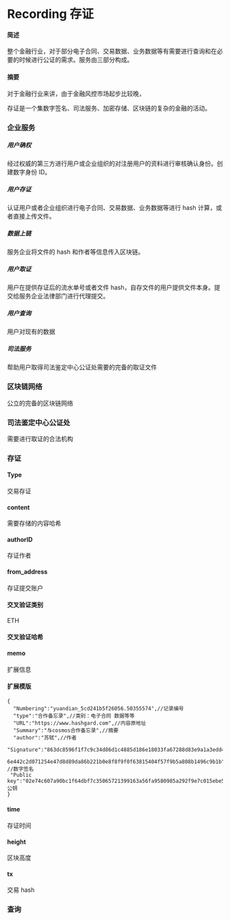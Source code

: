 # Recording 存证

#### 简述

整个金融行业，对于部分电子合同、交易数据、业务数据等有需要进行查询和在必要的时候进行公证的需求。服务由三部分构成。



#### 摘要

对于金融行业来讲，由于金融风控市场起步比较晚，

存证是一个集数字签名、司法服务、加密存储、区块链的复杂的金融的活动。



### 企业服务

##### 用户确权

经过权威的第三方进行用户或企业组织的对注册用户的资料进行审核确认身份。创建数字身份 ID。

##### 用户存证

认证用户或者企业组织进行电子合同、交易数据、业务数据等进行 hash 计算，或者直接上传文件。

##### 数据上链

服务企业将文件的 hash 和作者等信息传入区块链。

##### 用户取证

用户在提供存证后的流水单号或者文件 hash，自存文件的用户提供文件本身。提交给服务企业法律部门进行代理提交。

##### 用户查询

用户对现有的数据

##### 司法服务

帮助用户取得司法鉴定中心公证处需要的完备的取证文件



### 区块链网络

公立的完备的区块链网络



### 司法鉴定中心公证处

需要进行取证的合法机构



### 存证

#### Type

交易存证

#### content

需要存储的内容哈希

#### authorID

存证作者

#### from_address

存证提交账户

#### 交叉验证类别
ETH

#### 交叉验证哈希

#### memo

扩展信息

#### 扩展模版

```plain
{
  "Numbering":"yuandian_5cd241b5f26056.50355574",//记录编号
  "type":"合作备忘录",//类别：电子合同 数据等等
  "URL":"https://www.hashgard.com",//内容原地址
  "Summary":"与cosmos合作备忘录",//摘要
  "author":"苏轼",//作者
  "Signature":"863dc8596f1f7c9c34d86d1c4885d186e18033fa67288d83e9a1a3edd4e6\
 6e442c2d071254e47d8d89da86b221b0e8f8f9f0f63815404f57f9b5a808b1496c9b1b" //数字签名
 "Public key":"02e74c607a90bc1f64dbf7c35065721399163a56fa9580985a292f9e7c015ebe57",//公钥
}
```



#### time

存证时间

#### height

区块高度

#### tx

交易 hash



### 查询

####
